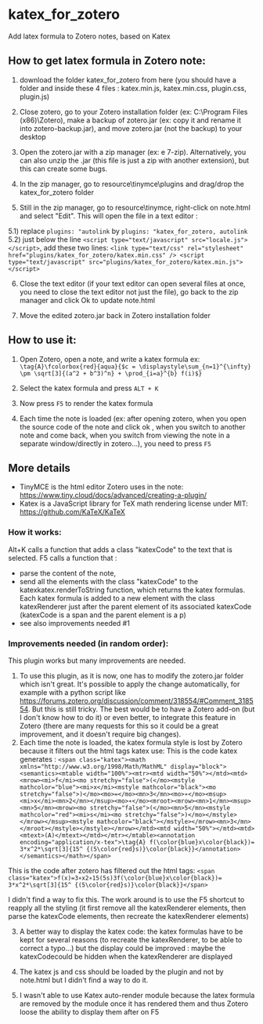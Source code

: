 # katex_for_zotero
Add latex formula to Zotero notes, based on Katex



## How to get latex formula in Zotero note:
1) download the folder katex_for_zotero from here (you should have a folder and inside these 4 files : katex.min.js, katex.min.css, plugin.css, plugin.js)

2) Close zotero, go to your Zotero installation folder (ex: C:\Program Files (x86)\Zotero), make a backup of zotero.jar (ex: copy it and rename it into zotero-backup.jar), and move zotero.jar (not the backup) to your desktop

3) Open the zotero.jar with a zip manager (ex: e 7-zip). Alternatively, you can also unzip the .jar (this file is just a zip with another extension), but this can create some bugs.

4) In the zip manager, go to resource\tinymce\plugins and drag/drop the katex_for_zotero folder

5) Still in the zip manager, go to resource\tinymce\,  right-click on note.html and select "Edit". This will open the file in a text editor :

5.1) replace `plugins: "autolink`  by `plugins: "katex_for_zotero, autolink`   
5.2) just below the line `<script type="text/javascript" src="locale.js"></script>`, add these two lines:
	`<link type="text/css" rel="stylesheet" href="plugins/katex_for_zotero/katex.min.css" />
	<script type="text/javascript" src="plugins/katex_for_zotero/katex.min.js"></script>`  

6) Close the text editor (if your text editor can open several files at once, you need to close the text editor not just the file), go back to the zip manager and click Ok to update note.html

7) Move the edited zotero.jar back in Zotero installation folder


## How to use it:
1) Open Zotero, open a note, and write a katex formula ex: 
`\tag{A}\fcolorbox{red}{aqua}{$c = \displaystyle\sum_{n=1}^{\infty} \pm \sqrt[3]{(a^2 + b^3)^n} + \prod_{i=a}^{b} f(i)$}`

2) Select the katex formula and press `ALT + K`

3) Now press `F5` to render the katex formula 

3) Each time the note is loaded (ex: after opening zotero, when you open the source code of the note and click ok , when you switch to another note and come back, when you switch from viewing the note in a separate window/directly in zotero...), you need to press `F5`



## More details 
* TinyMCE is the html editor Zotero uses in the note: https://www.tiny.cloud/docs/advanced/creating-a-plugin/
* Katex is a JavaScript library for TeX math rendering license under MIT: https://github.com/KaTeX/KaTeX


### How it works:
Alt+K calls a function that adds a class "katexCode" to the text that is selected.
F5 calls a function that :
- parse the content of the note, 
- send all the elements with the class "katexCode" to the katexkatex.renderToString function, which returns the katex formulas. Each katex formula is added to a new element with the class katexRenderer just after the parent element of its associated katexCode (katexCode is a span and the parent element is a p)
- see also improvements needed #1



### Improvements needed (in random order):
This plugin works but many improvements are needed.
1) To use this plugin, as it is now, one has to  modify the zotero.jar folder which isn't great. 
It's possible to apply the change automatically, for example with a python script like https://forums.zotero.org/discussion/comment/318554/#Comment_318554. But this is still tricky. The best would be to have a Zotero add-on (but I don't know how to do it) or even better, to integrate this feature in Zotero (there are many requests for this so it could be a great improvement, and it doesn't require big changes).
2) Each time the note is loaded, the katex formula style is lost by Zotero because it filters out the html tags katex use:
This is the code katex generates : `<span class="katex"><math xmlns="http://www.w3.org/1998/Math/MathML" display="block"><semantics><mtable width="100%"><mtr><mtd width="50%"></mtd><mtd><mrow><mi>f</mi><mo stretchy="false">(</mo><mstyle mathcolor="blue"><mi>x</mi><mstyle mathcolor="black"><mo stretchy="false">)</mo><mo>=</mo><mn>3</mn><mo>∗</mo><msup><mi>x</mi><mn>2</mn></msup><mo>∗</mo><mroot><mrow><mn>1</mn><msup><mn>5</mn><mrow><mo stretchy="false">(</mo><mn>5</mn><mstyle mathcolor="red"><mi>s</mi><mo stretchy="false">)</mo></mstyle></mrow></msup><mstyle mathcolor="black"></mstyle></mrow><mn>3</mn></mroot></mstyle></mstyle></mrow></mtd><mtd width="50%"></mtd><mtd><mtext>(A)</mtext></mtd></mtr></mtable><annotation encoding="application/x-tex">\tag{A} f(\color{blue}x\color{black})= 3*x^2*\sqrt[3]{15^ {(5\color{red}s)}\color{black}}</annotation></semantics></math></span>`

This is the code after zotero has filtered out the html tags: `<span class="katex">f(x)=3∗x2∗15(5s)3f(\color{blue}x\color{black})= 3*x^2*\sqrt[3]{15^ {(5\color{red}s)}\color{black}}</span>`

I didn't find a way to fix this. The work around is to use the F5 shortcut to reapply all the styling (it first remove all the katexRenderer elements, then parse the katexCode elements, then recreate the katexRenderer elements) 

3) A better way to display the katex code: the katex formulas have to be kept for several reasons (to recreate the katexRenderer, to be able to correct a typo...) but the display could be improved : maybe the katexCodecould be hidden when the katexRenderer are displayed 

4) The katex js and css should be loaded by the plugin and not by note.html but I didn't find a way to do it.

5) I wasn't able to use Katex auto-render module because the latex formula are removed by the module once it has rendered them and thus Zotero loose the ability to display them after on F5

